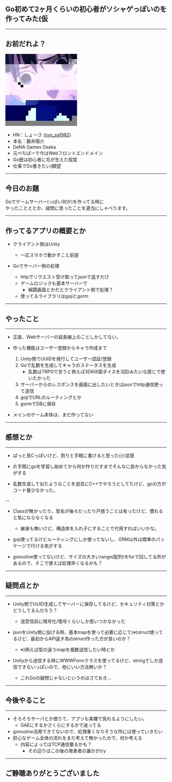 ## Go初めて2ヶ月くらいの初心者がソシャゲっぽいのを作ってみた(仮

---

## お前だれよ？

![俺だよ](images/profile.jpg "俺だよ")

* HN：しょーさ [(syo_sa1982)](http://twitter.com/syo_sa1982)
* 本名：藤井陽介
* DeNA Games Osaka
* 元ぺちぱーで今はWebフロントエンドメイン
* Go歴は初心者に毛が生えた程度
* 仕事でGo書きたい(願望

---

## 今日のお題
Goでゲームサーバー(っぽい何か)を作ってる時に    
やったことととか、疑問に思ったことを適当にしゃべります。

---

## 作ってるアプリの概要とか
* クライアント側はUnity
    * 一応スマホで動かすこと前提
    
* Goでサーバー側の処理
    * httpでリクエスト受け取ってjsonで返すだけ
    * ゲームロジックも基本サーバーで
        * 戦闘画面とかだとクライアント側で処理？
    * 使ってるライブラリはgojiとgorm
    
---

## やったこと

---

* 正直、Webサーバーの延長線上のことしかしてない。

* 作った機能はユーザー登録からキャラ作成まで
    1. Unity側でUUIDを発行してユーザー認証/登録
    1. Goで乱数を生成してキャラのステータスを生成
        * 乱数はTRPGで言うと例えば3D6(6面ダイスを3回)みたいな感じで使いたかった
    1. サーバーからのレスポンスを画面に出したいときはjsonでhttp通信使って送信
    1. gojiでURLのルーティングとか
    1. gormでDBに保存

* メインのゲーム本体は、まだ作ってない

---

## 感想とか

---

* ぱっと見Cっぽいけど、割りと手軽に書けると思った(小並感

* 片手間にgoを学習し始めてから何か作りだすまでそんなに掛からなかった気がする

* 乱数生成して似たようなことを過去にC++でやろうとしてたけど、goの方がコード量少なかった。

--

* Classが無かったり、型名が後ろだったり戸惑うことは有ったけど、慣れると気にならなくなる
    * 継承も無いけど、構造体を入れ子にすることで代用すればいいかな。

* goji使ってるけどルーティングにしか使ってないし、ORM以外は標準のパッケージで行ける気がする

* goroutine使ってないけど、サイズの大きいrange(配列)をforで回してる所があるので、そこで使えば処理早くなるかも？

---

## 疑問点とか

---

* Unity側でUUID生成してサーバーに保存してるけど、セキュリティ対策とかどうしてるんだろう？
    * 送受信前に暗号化/復号くらいしか思いつかなかった
    
* jsonをUnity側に投げる時、基本mapを使って必要に応じて(※)struct使ってるけど、最初からAPI返す為のstruct作った方が良いのか？
    * ※)例えば型の違うmapを複数送信したい時とか
      
* Unityから送信する時にWWWFormクラスを使ってるけど、stringでしか送信できないっぽいので、他にいい方法無いか？
    * これGoの疑問じゃないというのはさておき…

---

## 今後やること

---

* そろそろサーバとか借りて、アプリも実機で見れるようにしたい。
    * GAEにするかさくらにするかで迷ってる
* goroutine活用できてないので、処理重くなりそうな所には使っていきたい
* 肝心なゲーム全体の流れをまだ考えて無かったので、何か考える
    * 内容によってはTCP通信要るかも？
        * その辺りはこの後の発表者の誰かが(ry
---

## ご静聴ありがとうございました


